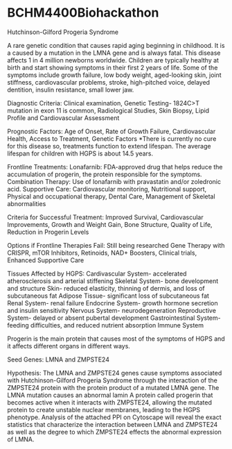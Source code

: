 # BCHM4400Biohackathon

Hutchinson-Gilford Progeria Syndrome

A rare genetic condition that causes rapid aging beginning in childhood.
It is a caused by a mutation in the LMNA gene and is always fatal.
This disease affects 1 in 4 million newborns worldwide.
Children are typically healthy at birth and start showing symptoms in their first 2 years of life.
Some of the symptoms include growth failure, low body weight, aged-looking skin, joint stiffness, cardiovascular problems, stroke, high-pitched voice, delayed dentition, insulin resistance, small lower jaw.

Diagnostic Criteria:
Clinical examination, Genetic Testing- 1824C>T mutation in exon 11 is common, Radiological Studies, Skin Biopsy, Lipid Profile and Cardiovascular Assessment

Prognostic Factors:
Age of Onset, Rate of Growth Failure, Cardiovascular Health, Access to Treatment, Genetic Factors
*There is currently no cure for this disease so, treatments function to extend lifespan.
The average lifespan for children with HGPS is about 14.5 years.

Frontline Treatments:
Lonafarnib: FDA-approved drug that helps reduce the accumulation of progerin, the protein responsible for the symptoms.
Combination Therapy: Use of lonafarnib with pravastatin and/or zoledronic acid.
Supportive Care: Cardiovascular monitoring, Nutritional support, Physical and occupational therapy, Dental Care, Management of Skeletal abnormalities

Criteria for Successful Treatment:
Improved Survival, Cardiovascular Improvements, Growth and Weight Gain, Bone Structure, Quality of Life, Reduction in Progerin Levels

Options if Frontline Therapies Fail: Still being researched
Gene Therapy with CRISPR, mTOR Inhibitors, Retinoids, NAD+ Boosters, Clinical trials, Enhanced Supportive Care

Tissues Affected by HGPS:
Cardivascular System- accelerated atherosclerosis and arterial stiffening
Skeletal System- bone development and structure
Skin- reduced elasticity, thinning of dermis, and loss of subcutaneous fat
Adipose Tissue- significant loss of subcutaneous fat
Renal System- renal failure
Endocrine System- growth hormone secretion and insulin sensitivity
Nervous System- neurodegeneration
Reproductive System- delayed or absent pubertal development
Gastrointestinal System- feeding difficulties, and reduced nutrient absorption
Immune System

Progerin is the main protein that causes most of the symptoms of HGPS and it affects different organs in different ways.

Seed Genes: LMNA and ZMPSTE24

Hypothesis: 
The LMNA and ZMPSTE24 genes cause symptoms associated with Hutchinson-Gilford Progeria Syndrome through the interaction of the ZMPSTE24 protein with the protein product of a mutated LMNA gene. The LMNA mutation causes an abnormal lamin A protein called progerin that becomes active when it interacts with ZMPSTE24, allowing the mutated protein to create unstable nuclear membranes, leading to the HGPS phenotype. Analysis of the attached PPI on Cytoscape will reveal the exact statistics that characterize the interaction between LMNA and ZMPSTE24 as well as the degree to which ZMPSTE24 effects the abnormal expression of LMNA.
